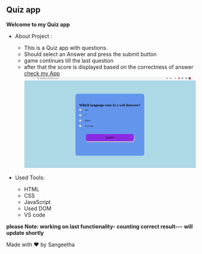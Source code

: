 ## Quiz app
**Welcome to my Quiz app**
- About Project :
    - This is a Quiz app with questions.
    - Should select an Answer and press the submit button
    - game continues till the last question
    - after that the score is displayed based on the correctness of answer
   [check my App](sgujuluva.github.io/quizapp-dom/)
![quiz app image](quizapp-github.png)

- Used Tools:
    - HTML
    - CSS
    - JavaScript
    - Used DOM
    - VS code

**please Note: working on last functionality- counting correct result--- will update shortly**  

Made with ❤️ by Sangeetha



 